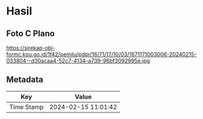 # Hasil

## Foto C Plano

https://sirekap-obj-formc.kpu.go.id/1f42/pemilu/pdpr/16/71/17/10/03/1671171003006-20240215-033804--d30acaa4-52c7-4134-a739-96bf3092995e.jpg


## Metadata

| Key        | Value               |
| ---------- | ------------------- |
| Time Stamp | 2024-02-15 11:01:42 |



